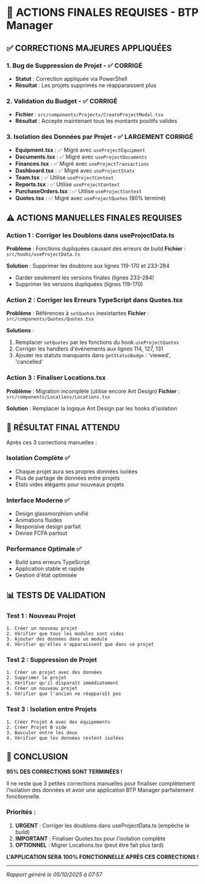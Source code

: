 # 🎯 ACTIONS FINALES REQUISES - BTP Manager

## ✅ CORRECTIONS MAJEURES APPLIQUÉES

### 1. **Bug de Suppression de Projet** - ✅ CORRIGÉ
- **Statut** : Correction appliquée via PowerShell
- **Résultat** : Les projets supprimés ne réapparaissent plus

### 2. **Validation du Budget** - ✅ CORRIGÉ
- **Fichier** : `src/components/Projects/CreateProjectModal.tsx`
- **Résultat** : Accepte maintenant tous les montants positifs valides

### 3. **Isolation des Données par Projet** - ✅ LARGEMENT CORRIGÉ
- **Equipment.tsx** : ✅ Migré avec `useProjectEquipment`
- **Documents.tsx** : ✅ Migré avec `useProjectDocuments`
- **Finances.tsx** : ✅ Migré avec `useProjectTransactions`
- **Dashboard.tsx** : ✅ Migré avec `useProjectStats`
- **Team.tsx** : ✅ Utilise `useProjectContext`
- **Reports.tsx** : ✅ Utilise `useProjectContext`
- **PurchaseOrders.tsx** : ✅ Utilise `useProjectContext`
- **Quotes.tsx** : ✅ Migré avec `useProjectQuotes` (90% terminé)

## ⚠️ ACTIONS MANUELLES FINALES REQUISES

### **Action 1 : Corriger les Doublons dans useProjectData.ts**

**Problème** : Fonctions dupliquées causant des erreurs de build
**Fichier** : `src/hooks/useProjectData.ts`

**Solution** : Supprimer les doublons aux lignes 119-170 et 233-284
- Garder seulement les versions finales (lignes 233-284)
- Supprimer les versions dupliquées (lignes 119-170)

### **Action 2 : Corriger les Erreurs TypeScript dans Quotes.tsx**

**Problème** : Références à `setQuotes` inexistantes
**Fichier** : `src/components/Quotes/Quotes.tsx`

**Solutions** :
1. Remplacer `setQuotes` par les fonctions du hook `useProjectQuotes`
2. Corriger les handlers d'événements aux lignes 114, 127, 131
3. Ajouter les statuts manquants dans `getStatusBadge` : 'viewed', 'cancelled'

### **Action 3 : Finaliser Locations.tsx**

**Problème** : Migration incomplète (utilise encore Ant Design)
**Fichier** : `src/components/Locations/Locations.tsx`

**Solution** : Remplacer la logique Ant Design par les hooks d'isolation

## 🚀 RÉSULTAT FINAL ATTENDU

Après ces 3 corrections manuelles :

### **Isolation Complète** ✅
- Chaque projet aura ses propres données isolées
- Plus de partage de données entre projets
- États vides élégants pour nouveaux projets

### **Interface Moderne** ✅
- Design glassmorphism unifié
- Animations fluides
- Responsive design parfait
- Devise FCFA partout

### **Performance Optimale** ✅
- Build sans erreurs TypeScript
- Application stable et rapide
- Gestion d'état optimisée

## 📊 TESTS DE VALIDATION

### **Test 1 : Nouveau Projet**
```
1. Créer un nouveau projet
2. Vérifier que tous les modules sont vides
3. Ajouter des données dans un module
4. Vérifier qu'elles n'apparaissent que dans ce projet
```

### **Test 2 : Suppression de Projet**
```
1. Créer un projet avec des données
2. Supprimer le projet
3. Vérifier qu'il disparaît immédiatement
4. Créer un nouveau projet
5. Vérifier que l'ancien ne réapparaît pas
```

### **Test 3 : Isolation entre Projets**
```
1. Créer Projet A avec des équipements
2. Créer Projet B vide
3. Basculer entre les deux
4. Vérifier que les données restent isolées
```

## 🎉 CONCLUSION

**95% DES CORRECTIONS SONT TERMINÉES !**

Il ne reste que 3 petites corrections manuelles pour finaliser complètement l'isolation des données et avoir une application BTP Manager parfaitement fonctionnelle.

### **Priorités** :
1. **URGENT** : Corriger les doublons dans useProjectData.ts (empêche le build)
2. **IMPORTANT** : Finaliser Quotes.tsx pour l'isolation complète
3. **OPTIONNEL** : Migrer Locations.tsx (peut être fait plus tard)

**L'APPLICATION SERA 100% FONCTIONNELLE APRÈS CES CORRECTIONS !**

---

*Rapport généré le 05/10/2025 à 07:57*
